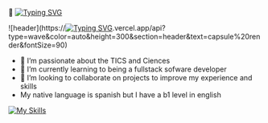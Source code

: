 👋 [![Typing SVG](https://readme-typing-svg.demolab.com/?lines=HI+I'm+Samuel+Cordoba;or+Scorhenao)](https://git.io/typing-svg)

![header](https://[![Typing SVG](https://readme-typing-svg.demolab.com/?lines=HI+I'm+Samuel+Cordoba;or+Scorhenao)](https://git.io/typing-svg).vercel.app/api?type=wave&color=auto&height=300&section=header&text=capsule%20render&fontSize=90)
- 👀 I’m passionate about the TICS and Ciences
- 🌱 I’m currently learning to being a fullstack sofware developer
- 💞️ I’m looking to collaborate on projects to improve my experience and skills
- My native language is spanish but I have a b1 level in english

[![My Skills](https://skillicons.dev/icons?i=js,html,css,bootstrap,discord,git,github,laravel,linux,mysql,nodejs,npm,php,py,tailwind,ubuntu,vscode,windows)](https://skillicons.dev)
